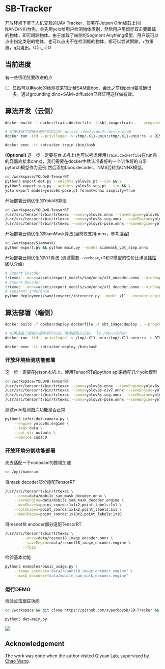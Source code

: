 # SB-Tracker
开放环境下基于人机交互的UAV Tracker，部署在Jetson Orin板载上(以NANO/NX)为例，会先用yolo给用户检测物体类别，然后用户用鼠标双击要跟踪的物体，即可跟踪物体。由于加载了端侧的Segment Anything模型，用户既可以点击指定类别的物体，也可以点击不在检测框的物体，都可以尝试跟踪，`r`为重置，`q`为退出。O(∩_∩)O

## 当前进度
有一些很明显要改进的点
- [ ] 显然可以用yolo的检测框来辅助给SAM画box，会比之前标point要准确很多，通过grounding dino+SAM+diffusion已经证明这样做有效。

## 算法开发（云侧）
```sh
docker build -f docker/train.dockerfile -t sbt_image:train . --progress=plain --no-cache=false

# 如果连接了摄像头硬件就可以加--device /dev/video0:/dev/video0 
docker run -itd --privileged -v /tmp/.X11-unix:/tmp/.X11-unix:ro -e DISPLAY=$DISPLAY --runtime=nvidia --network=host --ipc host --name=sbtracker-train sbt_image:train /bin/bash

docker exec -it sbtracker-train /bin/bash
```
**(Optional)** 这一步一定要在台式机上(也可以考虑使用`train.dockerfile`在run完的容器直接拿onnx)，我们需要在docker中默认准备好的一个训练好的自带pytorch模型作为范例,然后添加bbox decoder、NMS后转为ONNX模型。
```sh
cd /workspace/YOLOv8-TensorRT
python3 export-det.py --weights yolov8s.pt --sim && \
python3 export-seg.py --weights yolov8s-seg.pt --sim && \
yolo export model=yolov8s-pose.pt format=onnx simplify=True
```
开始部署云侧优化的YoloV8算法
```sh
cd /workspace/YOLOv8-TensorRT
/usr/src/tensorrt/bin/trtexec --onnx=yolov8s.onnx --saveEngine=yolov8s.engine --fp16 && \
/usr/src/tensorrt/bin/trtexec --onnx=yolov8s-seg.onnx --saveEngine=yolov8s-seg.engine --fp16 && \
/usr/src/tensorrt/bin/trtexec --onnx=yolov8s-pose.onnx --saveEngine=yolov8s-pose.engine --fp16
```
开始部署云侧优化的SiamMask算法(当前仅支持onnx，参考[博客](https://vjraj.dev/blog/siammask_onnx_export/))
```sh
cd /workspace/Siammask/
python export.py && python main.py --model siammask_vot_simp.onnx
```
开始部署云侧优化的ViT算法 (调试需要`--verbose`,xl1和l2模型的性价比详见[韩松团队介绍](https://github.com/mit-han-lab/efficientvit/blob/master/applications/sam.md))
```sh
# Export Encoder
trtexec --onnx=assets/export_models/sam/onnx/xl1_encoder.onnx --minShapes=input_image:1x3x1024x1024 --optShapes=input_image:4x3x1024x1024 --maxShapes=input_image:4x3x1024x1024 --saveEngine=assets/export_models/sam/tensorrt/xl1_encoder.engine
# Export Decoder
trtexec --onnx=assets/export_models/sam/onnx/xl1_decoder.onnx --minShapes=point_coords:1x1x2,point_labels:1x1 --optShapes=point_coords:16x2x2,point_labels:16x2 --maxShapes=point_coords:16x2x2,point_labels:16x2 --fp16 --saveEngine=assets/export_models/sam/tensorrt/xl1_decoder.engine
# TensorRT Inference
python deployment/sam/tensorrt/inference.py --model xl1 --encoder_engine assets/export_models/sam/tensorrt/xl1_encoder.engine --decoder_engine assets/export_models/sam/tensorrt/xl1_decoder.engine --mode point
```

## 算法部署（端侧）
```sh
docker build -f docker/deploy.dockerfile -t sbt_image:deploy . --progress=plain

# 如果连接了摄像头硬件就可以加，确保摄像头安装:  ls /dev/video*
docker run -itd --privileged -v /tmp/.X11-unix:/tmp/.X11-unix:ro -e DISPLAY=$DISPLAY --runtime=nvidia --device /dev/video0:/dev/video0 --device /dev/snd --device /dev/bus/usb --network=host --ipc host --name=sbtracker-deploy sbt_image:deploy /bin/bash

docker exec -it sbtracker-deploy /bin/bash
```
### 开放环境检测功能部署
这一步一定要在jetson本机上，使用TensorRT的python api来适配几个yolo模型
```sh
cd /workspace/YOLOv8-TensorRT
/usr/src/tensorrt/bin/trtexec --onnx=yolov8s.onnx --saveEngine=yolov8s.engine --fp16 && \
/usr/src/tensorrt/bin/trtexec --onnx=yolov8s-oiv7.onnx --saveEngine=yolov8s-oiv7.engine --fp16 && \
/usr/src/tensorrt/bin/trtexec --onnx=yolov8s-seg.onnx --saveEngine=yolov8s-seg.engine --fp16 && \
/usr/src/tensorrt/bin/trtexec --onnx=yolov8s-pose.onnx --saveEngine=yolov8s-pose.engine --fp16
```
测试yolo检测图片功能是否正常
```sh
python3 infer-det-camera.py \
    --engine yolov8s.engine \
    --imgs data \
    --out-dir outputs \
    --device cuda:0
```

### 开放环境分割功能部署
先去适配一下nanosam的推理加速
```sh
cd /opt/nanosam
```
将mask decoder部分适配TensorRT
```sh
/usr/src/tensorrt/bin/trtexec \
    --onnx=data/mobile_sam_mask_decoder.onnx \
    --saveEngine=data/mobile_sam_mask_decoder.engine \
    --minShapes=point_coords:1x1x2,point_labels:1x1 \
    --optShapes=point_coords:1x1x2,point_labels:1x1 \
    --maxShapes=point_coords:1x10x2,point_labels:1x10
```
将resnet18 encoder部分适配TensorRT
```sh
/usr/src/tensorrt/bin/trtexec \
        --onnx=data/resnet18_image_encoder.onnx \
        --saveEngine=data/resnet18_image_encoder.engine \
        --fp16
```
检验基本功能
```sh
python3 examples/basic_usage.py \
    --image_encoder="data/resnet18_image_encoder.engine" \
    --mask_decoder="data/mobile_sam_mask_decoder.engine"
```

### 运行DEMO
检验点击跟踪功能
```sh
cd /workspace && git clone https://github.com/superboySB/SB-Tracker && cd SB-Tracker

python3 det-main.py
```
![](assets/demo.gif)

## Acknowledgement
The work was done when the author visited Qiyuan Lab, supervised by [Chao Wang](https://scholar.google.com/citations?user=qmDGt-kAAAAJ&hl=zh-CN).